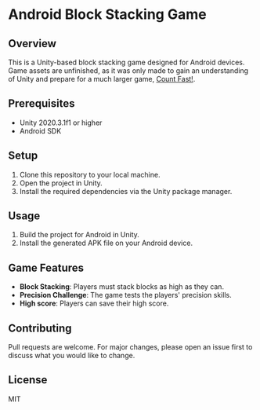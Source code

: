 # Android Block Stacking Game

## Overview
This is a Unity-based block stacking game designed for Android devices. Game assets are unfinished, as it was only made to gain an understanding of Unity and prepare for a much larger game, [Count Fast!](https://github.com/antonsimd/count_fast).

## Prerequisites
- Unity 2020.3.1f1 or higher
- Android SDK

## Setup
1. Clone this repository to your local machine.
2. Open the project in Unity.
3. Install the required dependencies via the Unity package manager.

## Usage
1. Build the project for Android in Unity.
2. Install the generated APK file on your Android device.

## Game Features
- **Block Stacking**: Players must stack blocks as high as they can.
- **Precision Challenge**: The game tests the players' precision skills.
- **High score**: Players can save their high score.

## Contributing
Pull requests are welcome. For major changes, please open an issue first to discuss what you would like to change.

## License
MIT